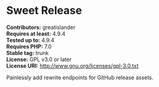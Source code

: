 # Sweet Release 
**Contributors:** greatislander    
**Requires at least:** 4.9.4  
**Tested up to:** 4.9.4  
**Requires PHP:** 7.0  
**Stable tag:** trunk  
**License:** GPL v3.0 or later  
**License URI:** http://www.gnu.org/licenses/gpl-3.0.txt  

Painlessly add rewrite endpoints for GitHub release assets.
